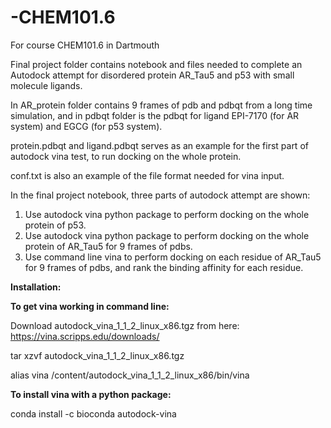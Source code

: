 # -CHEM101.6
For course CHEM101.6 in Dartmouth


Final project folder contains notebook and files needed to complete an Autodock attempt for disordered protein AR_Tau5 and p53 with small molecule ligands.


In AR_protein folder contains 9 frames of pdb and pdbqt from a long time simulation, and in pdbqt folder is the pdbqt for ligand EPI-7170 (for AR system) and EGCG (for p53 system).

protein.pdbqt and ligand.pdbqt serves as an example for the first part of autodock vina test, to run docking on the whole protein.

conf.txt is also an example of the file format needed for vina input.


In the final project notebook, three parts of autodock attempt are shown:
  1. Use autodock vina python package to perform docking on the whole protein of p53.
  2. Use autodock vina python package to perform docking on the whole protein of AR_Tau5 for 9 frames of pdbs.
  3. Use command line vina to perform docking on each residue of AR_Tau5 for 9 frames of pdbs, and rank the binding affinity for each residue.


**Installation:**

**To get vina working in command line:**

Download autodock_vina_1_1_2_linux_x86.tgz from here: https://vina.scripps.edu/downloads/

tar xzvf autodock_vina_1_1_2_linux_x86.tgz

alias vina /content/autodock_vina_1_1_2_linux_x86/bin/vina


**To install vina with a python package:**

conda install -c bioconda autodock-vina
